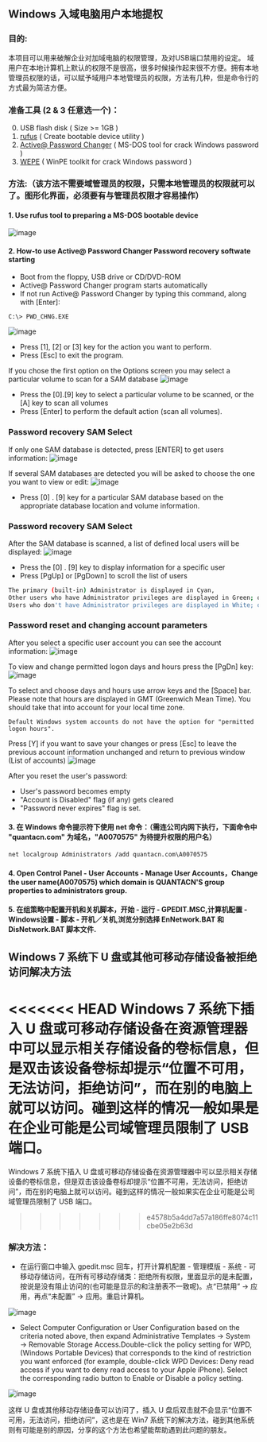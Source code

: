 
## Windows 入域电脑用户本地提权

### 目的:
本项目可以用来破解企业对加域电脑的权限管理，及对USB端口禁用的设定。
域用户在本地计算机上默认的权限不是很高，很多时候操作起来很不方便。拥有本地管理员权限的话，可以赋予域用户本地管理员的权限，方法有几种，但是命令行的方式最为简洁方便。

### 准备工具 (2 & 3 任意选一个)：
0. USB flash disk ( Size >= 1GB )
1. [rufus](https://rufus.akeo.ie/?locale=zh_CN) ( Create bootable device utility )
2. [Active@ Password Changer](http://www.password-changer.com/download.htm) ( MS-DOS tool for crack Windows password )
3. [WEPE](http://www.wepe.com.cn/download.html) ( WinPE toolkit for crack Windows password )

### 方法:（该方法不需要域管理员的权限，只需本地管理员的权限就可以了。图形化界面，必须要有与管理员权限才容易操作）

#### 1. Use rufus tool to preparing a MS-DOS bootable device

![image](https://github.com/auspbro/domain-admin-crack/blob/master/image/rufus_usage.png)

#### 2. How-to use Active@ Password Changer Password recovery softwate starting
* Boot from the floppy, USB drive or CD/DVD-ROM
* Active@ Password Changer program starts automatically
* If not run Active@ Password Changer by typing this command, along with [Enter]:
```
C:\> PWD_CHNG.EXE
```
![image](https://github.com/auspbro/domain-admin-crack/blob/master/image/PWDCHNG_DOS_01.png)

* Press [1], [2] or [3] key for the action you want to perform.
* Press [Esc] to exit the program.

If you chose the first option on the Options screen you may select a particular volume to scan for a SAM database
![image](https://github.com/auspbro/domain-admin-crack/blob/master/image/PWDCHNG_DOS_02.PNG)

* Press the [0].[9] key to select a particular volume to be scanned, or the [A] key to scan all volumes
* Press [Enter] to perform the default action (scan all volumes).

### Password recovery SAM Select 
If only one SAM database is detected, press [ENTER] to get users information:
![image](https://github.com/auspbro/domain-admin-crack/blob/master/image/PWDCHNG_DOS_03_01.PNG)

If several SAM databases are detected you will be asked to choose the one you want to view or edit:
![image](https://github.com/auspbro/domain-admin-crack/blob/master/image/PWDCHNG_DOS_03.PNG)

* Press [0] . [9] key for a particular SAM database based on the appropriate database location and volume information.

### Password recovery SAM Select
After the SAM database is scanned, a list of defined local users will be displayed:
![image](https://github.com/auspbro/domain-admin-crack/blob/master/image/PWDCHNG_DOS_04.PNG)
* Press the [0] . [9] key to display information for a specific user
* Press [PgUp] or [PgDown] to scroll the list of users

```bash
The primary (built-in) Administrator is displayed in Cyan,
Other users who have Administrator privileges are displayed in Green; or, Dark Green if their account has been disabled,
Users who don't have Administrator privileges are displayed in White; or, Grey if their account has been disabled.
```
### Password reset and changing account parameters
After you select a specific user account you can see the account information:
![image](https://github.com/auspbro/domain-admin-crack/blob/master/image/PWDCHNG_DOS_05.PNG)

To view and change permitted logon days and hours press the [PgDn] key:
![image](https://github.com/auspbro/domain-admin-crack/blob/master/image/PWDCHNG_DOS_06.PNG)

To select and choose days and hours use arrow keys and the [Space] bar. Please note that hours are displayed in GMT (Greenwich Mean Time). You should take that into account for your local time zone.
```
Default Windows system accounts do not have the option for "permitted logon hours".
```
Press [Y] if you want to save your changes or press [Esc] to leave the previous account information unchanged and return to previous window (List of accounts)
![image](https://github.com/auspbro/domain-admin-crack/blob/master/image/PWDCHNG_DOS_07_PRO.PNG)

After you reset the user's password:
* User's password becomes empty
* "Account is Disabled" flag (if any) gets cleared
* "Password never expires" flag is set.

#### 3. 在 Windows 命令提示符下使用 net 命令：（需连公司内网下执行，下面命令中 "quantacn.com" 为域名，"A0070575" 为待提升权限的用户名）
```
net localgroup Administrators /add quantacn.com\A0070575  
``` 
#### 4. Open Control Panel - User Accounts - Manage User Accounts，Change the user name(A0070575) which domain is QUANTACN'S group properties to  administrators group.

#### 5. 在组策略中配置开机和关机脚本，开始 - 运行 - GPEDIT.MSC,计算机配置 - Windows设置 - 脚本 - 开机／关机,浏览分别选择 EnNetwork.BAT 和 DisNetwork.BAT 脚本文件.


## Windows 7 系统下 U 盘或其他可移动存储设备被拒绝访问解决方法

<<<<<<< HEAD
Windows 7 系统下插入 U 盘或可移动存储设备在资源管理器中可以显示相关存储设备的卷标信息，但是双击该设备卷标却提示“位置不可用，无法访问，拒绝访问”，而在别的电脑上就可以访问。碰到这样的情况一般如果是在企业可能是公司域管理员限制了 USB 端口。
=======
Windows 7 系统下插入 U 盘或可移动存储设备在资源管理器中可以显示相关存储设备的卷标信息，但是双击该设备卷标却提示“位置不可用，无法访问，拒绝访问”，而在别的电脑上就可以访问。碰到这样的情况一般如果实在企业可能是公司域管理员限制了 USB 端口。
>>>>>>> e4578b5a4dd7a57a186ffe8074c11cbe05e2b63d

### 解决方法：
* 在运行窗口中输入 gpedit.msc 回车，打开计算机配置 - 管理模版 - 系统 - 可移动存储访问，在所有可移动存储类：拒绝所有权限，里面显示的是未配置，按说是没有阻止访问的(也可能是显示的和注册表不一致呢)。点“已禁用” -> 应用，再点“未配置” -> 应用。重启计算机。

![image](https://github.com/auspbro/domain-admin-crack/blob/master/image/image001.png)

* Select Computer Configuration or User Configuration based on the criteria noted above, then expand Administrative Templates → System → Removable Storage Access.Double-click the policy setting for WPD, (Windows Portable Devices) that corresponds to the kind of restriction you want enforced (for example, double-click WPD Devices: Deny read access if you want to deny read access to your Apple iPhone). Select the corresponding radio button to Enable or Disable a policy setting.

![image](https://github.com/auspbro/domain-admin-crack/blob/master/image/image002.png)

这样 U 盘或其他移动存储设备可以访问了，插入 U 盘后双击就不会显示“位置不可用，无法访问，拒绝访问”，这也是在 Win7 系统下的解决方法，碰到其他系统则有可能是别的原因，分享的这个方法也希望能帮助遇到此问题的朋友。
